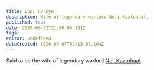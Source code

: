 ```yaml
---
title: Lupi uv Dyo
description: Wife of legendary warlord Nuji Kaztohaat.
published: true
date: 2020-09-22T21:06:05.191Z
tags: 
editor: undefined
dateCreated: 2020-09-07T02:13:09.104Z
---
```


Said to be the wife of legendary warlord [Nuji Kaztohaat](/characters/nuji-kaztohaat "wikilink").